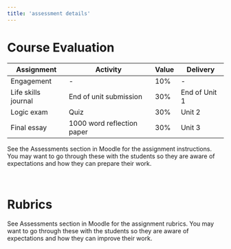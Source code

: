 ```yaml
---
title: 'assessment details'
---
```


# Course Evaluation


|Assignment |Activity |	Value |	Delivery |
|-----------|---------|-------|----------|
|Engagement | - |	10% |	- |
|Life skills journal	| End of unit submission |	30% | End of Unit 1|
|Logic exam| Quiz |	30%  |	Unit 2 |
|Final essay	| 1000 word reflection paper |	30%  |	Unit 3 |


See the Assessments section in Moodle for the assignment instructions. You may want to go through these with the students so they are aware of expectations and how they can prepare their work.

&nbsp;

# Rubrics

See Assessments section in Moodle for the assignment rubrics. You may want to go through these with the students so they are aware of expectations and how they can improve their work.
